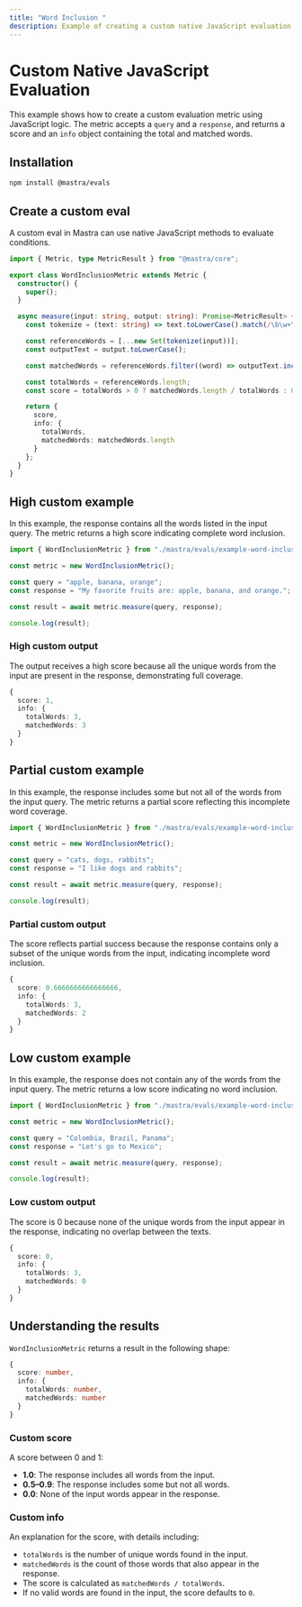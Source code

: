 ```yaml
---
title: "Word Inclusion "
description: Example of creating a custom native JavaScript evaluation metric.
---
```



# Custom Native JavaScript Evaluation

<ScorerCallout />

This example shows how to create a custom evaluation metric using JavaScript logic. The metric accepts a `query` and a `response`, and returns a score and an `info` object containing the total and matched words.

## Installation

```bash
npm install @mastra/evals
```

## Create a custom eval

A custom eval in Mastra can use native JavaScript methods to evaluate conditions.

```typescript filename="src/mastra/evals/example-word-inclusion.ts" showLineNumbers copy
import { Metric, type MetricResult } from "@mastra/core";

export class WordInclusionMetric extends Metric {
  constructor() {
    super();
  }

  async measure(input: string, output: string): Promise<MetricResult> {
    const tokenize = (text: string) => text.toLowerCase().match(/\b\w+\b/g) || [];

    const referenceWords = [...new Set(tokenize(input))];
    const outputText = output.toLowerCase();

    const matchedWords = referenceWords.filter((word) => outputText.includes(word));

    const totalWords = referenceWords.length;
    const score = totalWords > 0 ? matchedWords.length / totalWords : 0;

    return {
      score,
      info: {
        totalWords,
        matchedWords: matchedWords.length
      }
    };
  }
}
```

## High custom example

In this example, the response contains all the words listed in the input query. The metric returns a high score indicating complete word inclusion.

```typescript filename="src/example-high-word-inclusion.ts" showLineNumbers copy
import { WordInclusionMetric } from "./mastra/evals/example-word-inclusion";

const metric = new WordInclusionMetric();

const query = "apple, banana, orange";
const response = "My favorite fruits are: apple, banana, and orange.";

const result = await metric.measure(query, response);

console.log(result);
```

### High custom output

The output receives a high score because all the unique words from the input are present in the response, demonstrating full coverage.

```typescript
{
  score: 1,
  info: {
    totalWords: 3,
    matchedWords: 3
  }
}
```

## Partial custom example

In this example, the response includes some but not all of the words from the input query. The metric returns a partial score reflecting this incomplete word coverage.

```typescript filename="src/example-partial-word-inclusion.ts" showLineNumbers copy
import { WordInclusionMetric } from "./mastra/evals/example-word-inclusion";

const metric = new WordInclusionMetric();

const query = "cats, dogs, rabbits";
const response = "I like dogs and rabbits";

const result = await metric.measure(query, response);

console.log(result);
```

### Partial custom output

The score reflects partial success because the response contains only a subset of the unique words from the input, indicating incomplete word inclusion.

```typescript
{
  score: 0.6666666666666666,
  info: {
    totalWords: 3,
    matchedWords: 2
  }
}
```

## Low custom example

In this example, the response does not contain any of the words from the input query. The metric returns a low score indicating no word inclusion.

```typescript filename="src/example-low-word-inclusion.ts" showLineNumbers copy
import { WordInclusionMetric } from "./mastra/evals/example-word-inclusion";

const metric = new WordInclusionMetric();

const query = "Colombia, Brazil, Panama";
const response = "Let's go to Mexico";

const result = await metric.measure(query, response);

console.log(result);
```

### Low custom output

The score is 0 because none of the unique words from the input appear in the response, indicating no overlap between the texts.

```typescript
{
  score: 0,
  info: {
    totalWords: 3,
    matchedWords: 0
  }
}
```

## Understanding the results

`WordInclusionMetric` returns a result in the following shape:

```typescript
{
  score: number,
  info: {
    totalWords: number,
    matchedWords: number
  }
}
```

### Custom score

A score between 0 and 1:

- **1.0**: The response includes all words from the input.
- **0.5–0.9**: The response includes some but not all words.
- **0.0**: None of the input words appear in the response.

### Custom info

An explanation for the score, with details including:

- `totalWords` is the number of unique words found in the input.
- `matchedWords` is the count of those words that also appear in the response.
- The score is calculated as `matchedWords / totalWords`.
- If no valid words are found in the input, the score defaults to `0`.

<GithubLink
  outdated={true}
  marginTop='mt-16'
  link="https://github.com/mastra-ai/mastra/blob/main/examples/basics/evals/word-inclusion"
/>
